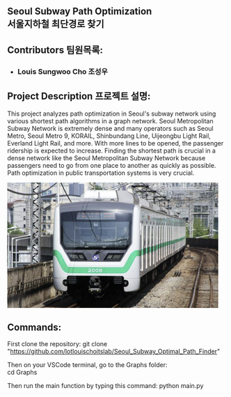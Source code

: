 ## Seoul Subway Path Optimization </br> 서울지하철 최단경로 찾기
## Contributors 팀원목록:
- ### Louis Sungwoo Cho 조성우 

## Project Description 프로젝트 설명:
This project analyzes path optimization in Seoul's subway network using various shortest path algorithms in a graph network. Seoul Metropolitan Subway Network is extremely dense and many operators such as Seoul Metro, Seoul Metro 9, KORAIL, Shinbundang Line, Uijeongbu Light Rail, Everland Light Rail, and more. With more lines to be opened, the passenger ridership is expected to increase. Finding the shortest path is crucial in a dense network like the Seoul Metropolitan Subway Network because passengers need to go from one place to another as quickly as possible. Path optimization in public transportation systems is very crucial. 

![title](images/seoul_metro2.png)

## Commands:
First clone the repository:
    git clone "https://github.com/lotlouischoitslab/Seoul_Subway_Optimal_Path_Finder"
    
Then on your VSCode terminal, go to the Graphs folder:  
    cd Graphs
    
Then run the main function by typing this command:
    python main.py

